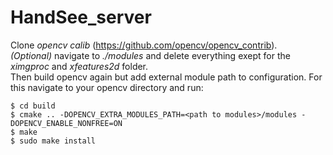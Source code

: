 # HandSee_server
Clone *opencv calib* (https://github.com/opencv/opencv_contrib).  
*(Optional)* navigate to *./modules* and delete everything exept for the *ximgproc* and *xfeatures2d* folder.  
Then build opencv again but add external module path to configuration. For this navigate to your opencv directory and run:
```
$ cd build
$ cmake .. -DOPENCV_EXTRA_MODULES_PATH=<path to modules>/modules -DOPENCV_ENABLE_NONFREE=ON
$ make 
$ sudo make install
```